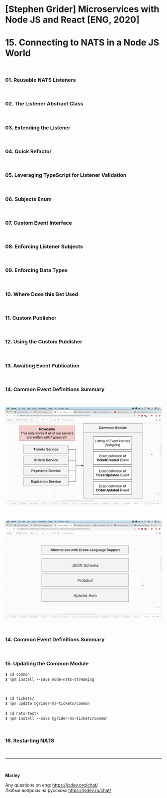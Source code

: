 # [Stephen Grider] Microservices with Node JS and React [ENG, 2020]

# 15. Connecting to NATS in a Node JS World

<br/>

### 01. Reusable NATS Listeners

<br/>

### 02. The Listener Abstract Class

<br/>

### 03. Extending the Listener

<br/>

### 04. Quick Refactor

<br/>

### 05. Leveraging TypeScript for Listener Validation

<br/>

### 06. Subjects Enum

<br/>

### 07. Custom Event Interface

<br/>

### 08. Enforcing Listener Subjects

<br/>

### 09. Enforcing Data Types

<br/>

### 10. Where Does this Get Used

<br/>

### 11. Custom Publisher

<br/>

### 12. Using the Custom Publisher

<br/>

### 13. Awaiting Event Publication

<br/>

### 14. Common Event Definitions Summary

<br/>

![Application](/img/pic-15-01.png?raw=true)

<br/>

![Application](/img/pic-15-02.png?raw=true)

<br/>

### 14. Common Event Definitions Summary

<br/>

### 15. Updating the Common Module

    $ cd common
    $ npm install --save node-nats-streaming

<br/>

    $ cd tickets/
    $ npm update @grider-ms-tickets/common

    $ cd nats-test/
    $ npm install --save @grider-ms-tickets/common

<br/>

### 16. Restarting NATS

<br/>

---

<br/>

**Marley**

Any questions on eng: https://jsdev.org/chat/  
Любые вопросы на русском: https://jsdev.ru/chat/
